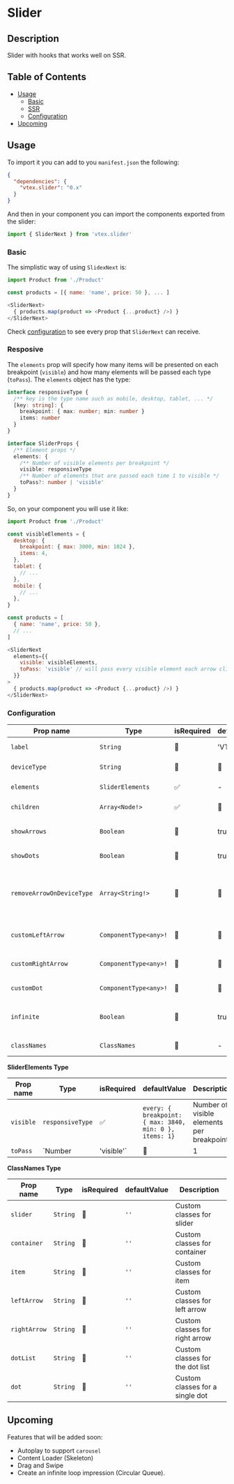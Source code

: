 # Slider

## Description

Slider with hooks that works well on SSR.

## Table of Contents

- [Usage](#usage)
  - [Basic](#basic)
  - [SSR](#ssr)
  - [Configuration](#configuration)
- [Upcoming](#upcoming)

## Usage

To import it you can add to you `manifest.json` the following:

```json
{
  "dependencies": {
    "vtex.slider": "0.x"
  }
}
```

And then in your component you can import the components exported from the slider:

```javascript
import { SliderNext } from 'vtex.slider'
```

### Basic

The simplistic way of using `SlidexNext` is:

```javascript
import Product from './Product'

const products = [{ name: 'name', price: 50 }, ... ]

<SliderNext>
  { products.map(product => <Product {...product} />) }
</SliderNext>
```

Check [configuration](#configuration) to see every prop that `SliderNext` can receive.

### Resposive

The `elements` prop will specify how many items will be presented on each breakpoint (`visible`) and how many elements will be passed each type (`toPass`). The `elements` object has the type:

```typescript
interface responsiveType {
  /** key is the type name such as mobile, desktop, tablet, ... */
  [key: string]: {
    breakpoint: { max: number; min: number }
    items: number
  }
}

interface SliderProps {
  /** Element props */
  elements: {
    /** Number of visible elements per breakpoint */
    visible: responsiveType
    /** Number of elements that are passed each time 1 to visible */
    toPass?: number | 'visible'
  }
}
```

So, on your component you will use it like:

```javascript
import Product from './Product'

const visibleElements = {
  desktop: {
    breakpoint: { max: 3000, min: 1024 },
    items: 4,
  },
  tablet: {
    // ...
  },
  mobile: {
    // ...
  },
}

const products = [
  { name: 'name', price: 50 },
  // ...
]

<SliderNext
  elements={{
    visible: visibleElements,
    toPass: 'visible' // will pass every visible element each arrow click
  }}
>
  { products.map(product => <Product {...product} />) }
</SliderNext>
```

### Configuration

| Prop name                 | Type                  | isRequired | defaultValue  | Description                                     |
| ------------------------- | --------------------- | ---------- | ------------- | ----------------------------------------------- |
| `label`                   | `String`              | 🚫         | 'VTEX Slider' | Aria label of slider                            |
| `deviceType`              | `String`              | 🚫         | 🚫            | The device type                                 |
| `elements`                | `SliderElements`      | ✅         | -             | Elements props                                  |
| `children`                | `Array<Node!>`        | ✅         | 🚫            | Elements to render                              |
| `showArrows`              | `Boolean`             | 🚫         | true          | If should show arrows                           |
| `showDots`                | `Boolean`             | 🚫         | true          | If should show dots                             |
| `removeArrowOnDeviceType` | `Array<String!>`      | 🚫         | 🚫            | Which device types that arrows should be hidden |
| `customLeftArrow`         | `ComponentType<any>!` | 🚫         | 🚫            | Custom arrow on left                            |
| `customRightArrow`        | `ComponentType<any>!` | 🚫         | 🚫            | Custom arrow on right                           |
| `customDot`               | `ComponentType<any>!` | 🚫         | 🚫            | Custom dots                                     |
| `infinite`                | `Boolean`             | 🚫         | true          | Whatever is infinite mode or not                |
| `classNames`              | `ClassNames`          | 🚫         | -             | Custom classes                                  |

**SliderElements Type**

| Prop name | Type                 | isRequired | defaultValue                                            | Description                                               |
| --------- | -------------------- | ---------- | ------------------------------------------------------- | --------------------------------------------------------- |
| `visible` | `responsiveType`     | ✅         | `every: { breakpoint: { max: 3840, min: 0 }, items: 1}` | Number of visible elements per breakpoint                 |
| `toPass`  | `Number | 'visible'` | 🚫         | 1                                                       | Number of elements that are passed each time 1 to visible |

**ClassNames Type**

| Prop name    | Type     | isRequired | defaultValue | Description                     |
| ------------ | -------- | ---------- | ------------ | ------------------------------- |
| `slider`     | `String` | 🚫         | `''`         | Custom classes for slider       |
| `container`  | `String` | 🚫         | `''`         | Custom classes for container    |
| `item`       | `String` | 🚫         | `''`         | Custom classes for item         |
| `leftArrow`  | `String` | 🚫         | `''`         | Custom classes for left arrow   |
| `rightArrow` | `String` | 🚫         | `''`         | Custom classes for right arrow  |
| `dotList`    | `String` | 🚫         | `''`         | Custom classes for the dot list |
| `dot`        | `String` | 🚫         | `''`         | Custom classes for a single dot |

## Upcoming

Features that will be added soon:

- Autoplay to support `carousel`
- Content Loader (Skeleton)
- Drag and Swipe
- Create an infinite loop impression (Circular Queue).
